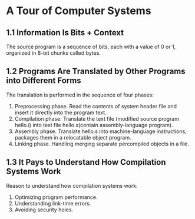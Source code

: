 # A Tour of Computer Systems

## 1.1 Information Is Bits + Context

The source program is a sequence of bits, each with a value of 0 or 1, organized in 8-bit chunks called bytes.


## 1.2 Programs Are Translated by Other Programs into Different Forms

The translation is performed in the sequence of four phases:

1. Preprocessing phase. Read the contents of system header file and insert it directly into the program text.
2. Compilation phase. Translate the text file (modified source program hello.i) into text file hello.s(contain assembly-language program).
3. Assembly phase. Translate hello.s into machine-language instructions, packages them in a relocatable object program.
4. Linking phase. Handling merging separate percompiled objects in a file.

## 1.3 It Pays to Understand How Compilation Systems Work

Reason to understand how compilation systems work:
1. Optimizing program performance.
2. Understanding link-time errors.
3. Avoiding security holes.
